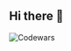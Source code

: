 ## Hi there 👋

![Codewars](https://github.r2v.ch/codewars?user=s-icc&top_languages=true&theme=dark&theme=gradient)
